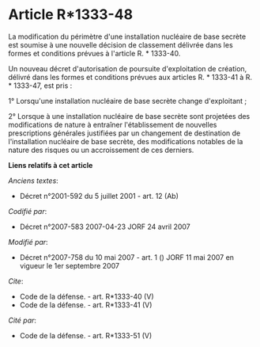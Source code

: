 # Article R*1333-48

La modification du périmètre d'une installation nucléaire de base secrète est soumise à une nouvelle décision de classement
délivrée dans les formes et conditions prévues à l'article R. * 1333-40. 

Un nouveau décret d'autorisation de poursuite d'exploitation de création, délivré dans les formes et conditions prévues aux
articles R. * 1333-41 à R. * 1333-47, est pris : 

1° Lorsqu'une installation nucléaire de base secrète change d'exploitant ; 

2° Lorsque à une installation nucléaire de base secrète sont projetées des modifications de nature à entraîner
l'établissement de nouvelles prescriptions générales justifiées par un changement de destination de l'installation nucléaire
de base secrète, des modifications notables de la nature des risques ou un accroissement de ces derniers.

**Liens relatifs à cet article**

_Anciens textes_:

  - Décret n°2001-592 du 5 juillet 2001 - art. 12 (Ab)

_Codifié par_:

  - Décret n°2007-583 2007-04-23 JORF 24 avril 2007

_Modifié par_:

  - Décret n°2007-758 du 10 mai 2007 - art. 1 () JORF 11 mai 2007 en vigueur le 1er septembre 2007

_Cite_:

  - Code de la défense. - art. R*1333-40 (V)
  - Code de la défense. - art. R*1333-41 (V)

_Cité par_:

  - Code de la défense. - art. R*1333-51 (V)
